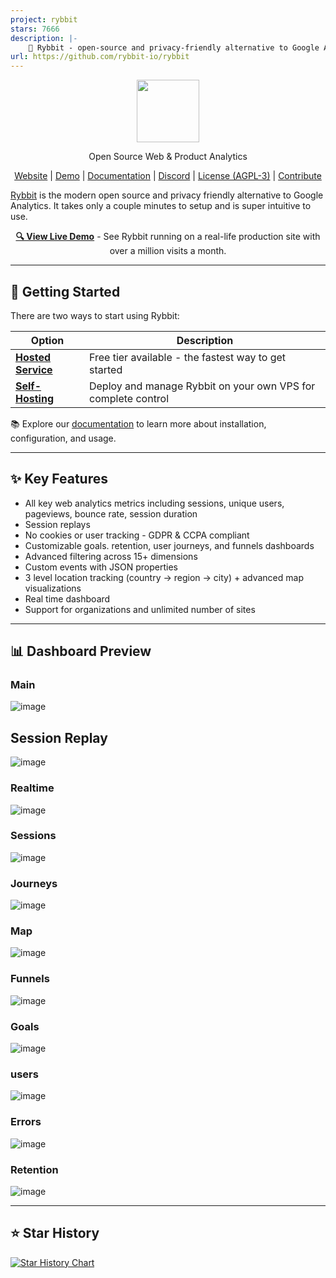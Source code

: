 ```yaml
---
project: rybbit
stars: 7666
description: |-
    🐸 Rybbit - open-source and privacy-friendly alternative to Google Analytics that is 10x more intuitive.
url: https://github.com/rybbit-io/rybbit
---
```


<p align="center">
  <img src="https://github.com/user-attachments/assets/be982e50-8d59-471c-9fb7-e8982658a608" height="100">
    <p align="center">Open Source Web & Product Analytics</p>

<p align="center">
    <a href="https://rybbit.io" target="_blank">Website</a> |
    <a href="https://demo.rybbit.io/1" target="_blank">Demo</a> |
    <a href="https://rybbit.io/docs" target="_blank">Documentation</a> |
    <a href="https://discord.gg/DEhGb4hYBj" target="_blank">Discord</a> |
    <a href="https://github.com/rybbit-io/rybbit?tab=AGPL-3.0-1-ov-file" target="_blank">License (AGPL-3)</a> |
    <a href="https://github.com/rybbit-io/rybbit/blob/master/CONTRIBUTE.md" target="_blank">Contribute</a>
</p>

<a href="https://rybbit.io/" target="_blank">Rybbit</a> is the modern open source and privacy friendly alternative to Google Analytics. It takes only a couple minutes to setup and is super intuitive to use.

<p align="center">
  <strong><a href="https://demo.rybbit.io/1">🔍 View Live Demo</a></strong> - See Rybbit running on a real-life production site with over a million visits a month.
</p>

<hr>

## 🚀 Getting Started

There are two ways to start using Rybbit:

| Option                                                  | Description                                                   |
| ------------------------------------------------------- | ------------------------------------------------------------- |
| **[Hosted Service](https://rybbit.io)**                 | Free tier available - the fastest way to get started          |
| **[Self-Hosting](https://rybbit.io/docs/self-hosting)** | Deploy and manage Rybbit on your own VPS for complete control |

📚 Explore our [documentation](https://rybbit.io/docs) to learn more about installation, configuration, and usage.

<hr>

## ✨ Key Features

- All key web analytics metrics including sessions, unique users, pageviews, bounce rate, session duration
- Session replays
- No cookies or user tracking - GDPR & CCPA compliant
- Customizable goals. retention, user journeys, and funnels dashboards
- Advanced filtering across 15+ dimensions
- Custom events with JSON properties
- 3 level location tracking (country -> region -> city) + advanced map visualizations
- Real time dashboard
- Support for organizations and unlimited number of sites

<hr>

## 📊 Dashboard Preview

### Main

![image](https://github.com/user-attachments/assets/9b0f75d5-1048-4ea3-95a6-22a6c70b5100)

## Session Replay

![image](https://github.com/user-attachments/assets/b06b689e-ae9a-44bf-81a5-44bce684c839)

### Realtime

![image](https://github.com/user-attachments/assets/fcaae1f3-0956-4d98-a2b8-d0bb096bcdff)

### Sessions

![image](https://github.com/user-attachments/assets/56230cfb-c88f-4274-869f-6853bf846338)

### Journeys

![image](https://github.com/user-attachments/assets/652d4011-3bef-49f7-acf7-d577c0aded8b)

### Map

![image](https://github.com/user-attachments/assets/0d331663-a290-4e3e-b97a-6793e6c4e412)

### Funnels

![image](https://github.com/user-attachments/assets/500e570c-5821-4c69-87f2-91cf1504e4b9)

### Goals

![image](https://github.com/user-attachments/assets/d337d39d-923d-4d80-8677-7921cc0bb916)

### users

![image](https://github.com/user-attachments/assets/4f92b5d0-cb43-4d72-a2e6-107a1eff3cf8)

### Errors

![image](https://github.com/user-attachments/assets/2ec82c13-4551-4f23-afee-e7d94059b221)

### Retention

![image](https://github.com/user-attachments/assets/9a193108-b928-464f-a7f3-ff2b8a572f05)

<hr>

## ⭐ Star History

[![Star History Chart](https://api.star-history.com/svg?repos=rybbit-io/rybbit&type=Date)](https://www.star-history.com/#rybbit-io/rybbit&Date)

